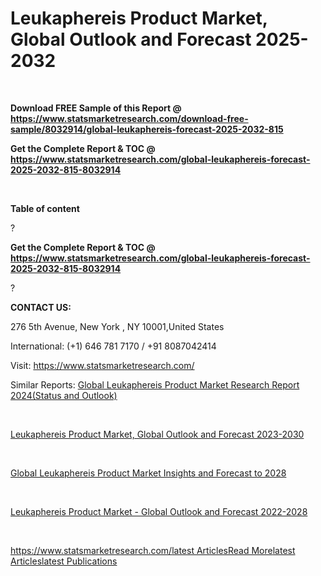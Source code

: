 <h1>Leukaphereis Product Market, Global Outlook and Forecast 2025-2032</h1><br/><p><strong>Download FREE Sample of this Report @ <a href="https://www.statsmarketresearch.com/download-free-sample/8032914/global-leukaphereis-forecast-2025-2032-815">https://www.statsmarketresearch.com/download-free-sample/8032914/global-leukaphereis-forecast-2025-2032-815</a></strong></p>
 
 
 
 <div><b>Get the Complete Report & TOC @ <a href="https://www.statsmarketresearch.com/global-leukaphereis-forecast-2025-2032-815-8032914">https://www.statsmarketresearch.com/global-leukaphereis-forecast-2025-2032-815-8032914</a></b></div>
 
 
 
 <p><br />
 
 <b>Table of content</b></p>
 
 
 
 <p>? </p>
 
 
 
 <div><b>Get the Complete Report & TOC @ <a href="https://www.statsmarketresearch.com/global-leukaphereis-forecast-2025-2032-815-8032914">https://www.statsmarketresearch.com/global-leukaphereis-forecast-2025-2032-815-8032914</a></b></div>
 
 
 
 <p>? </p>
 
 
 
 <p><b>CONTACT US:</b><br />
 
 276 5th Avenue, New York , NY 10001,United States<br />
 
 International: (+1) 646 781 7170 / +91 8087042414<br />
 
 Visit: <a href="https://www.statsmarketresearch.com/">https://www.statsmarketresearch.com/</a><br />
 
 Similar Reports: <a href="https://www.statsmarketresearch.com/global-leukaphereis-forecast-2025-2032-815-8032914">Global Leukaphereis Product Market Research Report 2024(Status and Outlook)</a><br />
 
 <br />
 
 <a href="https://www.statsmarketresearch.com/global-leukaphereis-forecast-2025-2032-815-8032914">Leukaphereis Product Market, Global Outlook and Forecast 2023-2030</a><br />
 
 <br />
 
 <a href="https://www.statsmarketresearch.com/global-leukaphereis-forecast-2025-2032-815-8032914">Global Leukaphereis Product Market Insights and Forecast to 2028</a><br />
 
 <br />
 
 <a href="https://www.statsmarketresearch.com/global-leukaphereis-forecast-2025-2032-815-8032914">Leukaphereis Product Market - Global Outlook and Forecast 2022-2028</a><br />
 
 <br />
 
 <a href="https://gyeongbokgung.com">https://www.statsmarketresearch.com/</a><a href="https://hallyeomaritime.com">latest Articles</a><a href="https://jingwansa.com">Read More</a><a href="https://nguoiviet.jp/">latest Articles</a><a href="https://www.intelmarketresearch.com/">latest Publications</a></p>